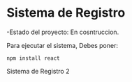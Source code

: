 <h1>Sistema de Registro</h1>

-Estado del proyecto: En cosntruccion.

Para ejecutar el sistema, Debes poner:

```npm install react```

Sistema de Registro 2
